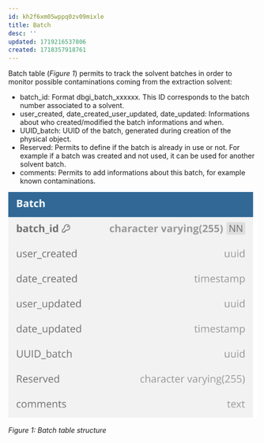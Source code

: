 ```yaml
---
id: kh2f6xm05wppq0zv09mixle
title: Batch
desc: ''
updated: 1719216537806
created: 1718357918761
---
```

Batch table (*Figure 1*) permits to track the solvent batches in order to monitor possible contaminations coming from the extraction solvent:
- batch_id: Format dbgi_batch_xxxxxx. This ID corresponds to the batch number associated to a solvent.
- user_created, date_created_user_updated, date_updated: Informations about who created/modified the batch informations and when.
- UUID_batch: UUID of the batch, generated during creation of the physical object.
- Reserved: Permits to define if the batch is already in use or not. For example if a batch was created and not used, it can be used for another solvent batch.
- comments: Permits to add informations about this batch, for example known contaminations.

![image import](assets/images_bruelhed/batch.svg)

*Figure 1: Batch table structure*